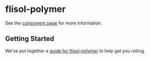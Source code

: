 # flisol-polymer

See the [component page](http://oscarmcm.github.io/flisol-polymer) for more information.

## Getting Started

We've put together a [guide for flisol-polymer](http://www.polymer-project.org/docs/start/reusableelements.html) to help get you rolling.

